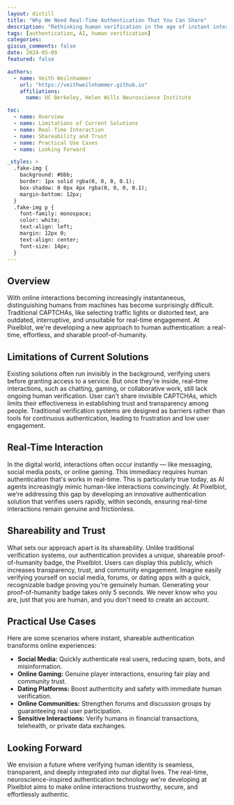 ```yaml
---
layout: distill
title: "Why We Need Real-Time Authentication That You Can Share"
description: "Rethinking human verification in the age of instant interactions and generative AI."
tags: [authentication, AI, human verification]
categories:
giscus_comments: false
date: 2024-05-09
featured: false

authors:
  - name: Veith Weilnhammer
    url: "https://veithweilnhammer.github.io"
    affiliations:
      name: UC Berkeley, Helen Wills Neuroscience Institute

toc:
  - name: Overview
  - name: Limitations of Current Solutions
  - name: Real-Time Interaction
  - name: Shareability and Trust
  - name: Practical Use Cases
  - name: Looking Forward

_styles: >
  .fake-img {
    background: #bbb;
    border: 1px solid rgba(0, 0, 0, 0.1);
    box-shadow: 0 0px 4px rgba(0, 0, 0, 0.1);
    margin-bottom: 12px;
  }
  .fake-img p {
    font-family: monospace;
    color: white;
    text-align: left;
    margin: 12px 0;
    text-align: center;
    font-size: 14px;
  }
---
```


## Overview

With online interactions becoming increasingly instantaneous, distinguishing humans from machines has become surprisingly difficult. Traditional CAPTCHAs, like selecting traffic lights or distorted text, are outdated, interruptive, and unsuitable for real-time engagement. At Pixelblot, we're developing a new approach to human authentication: a real-time, effortless, and sharable proof-of-humanity.

## Limitations of Current Solutions

Existing solutions often run invisibly in the background, verifying users before granting access to a service. But once they're inside, real-time interactions, such as chatting, gaming, or collaborative work, still lack ongoing human verification. User can't share invisible CAPTCHAs, which limits their effectiveness in establishing trust and transparency among people. Traditional verification systems are designed as barriers rather than tools for continuous authentication, leading to frustration and low user engagement.

## Real-Time Interaction

In the digital world, interactions often occur instantly — like messaging, social media posts, or online gaming. This immediacy requires human authentication that's works in real-time. This is particularly true today, as AI agents increasingly mimic human-like interactions convincingly. At Pixelblot, we're addressing this gap by developing an innovative authentication solution that verifies users rapidly, within seconds, ensuring real-time interactions remain genuine and frictionless.

## Shareability and Trust

What sets our approach apart is its shareability. Unlike traditional verification systems, our authentication provides a unique, shareable proof-of-humanity badge, the Pixelblot. Users can display this publicly, which increases transparency, trust, and community engagement. Imagine easily verifying yourself on social media, forums, or dating apps with a quick, recognizable badge proving you're genuinely human. Generating your proof-of-humanity badge takes only 5 seconds. We never know who you are, just that you are human, and you don't need to create an account.

## Practical Use Cases

Here are some scenarios where instant, shareable authentication transforms online experiences:

- **Social Media:** Quickly authenticate real users, reducing spam, bots, and misinformation.
- **Online Gaming:** Genuine player interactions, ensuring fair play and community trust.
- **Dating Platforms:** Boost authenticity and safety with immediate human verification.
- **Online Communities:** Strengthen forums and discussion groups by guaranteeing real user participation.
- **Sensitive Interactions:** Verify humans in financial transactions, telehealth, or private data exchanges.

## Looking Forward

We envision a future where verifying human identity is seamless, transparent, and deeply integrated into our digital lives. The real-time, neuroscience-inspired authentication technology we're developing at Pixelblot aims to make online interactions trustworthy, secure, and effortlessly authentic.